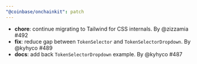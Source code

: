```yaml
---
"@coinbase/onchainkit": patch
---
```


- **chore**: continue migrating to Tailwind for CSS internals. By @zizzamia #492
- **fix**: reduce gap between `TokenSelector` and `TokenSelectorDropdown`. By @kyhyco #489
- **docs**: add back `TokenSelectorDropdown` example. By @kyhyco #487
